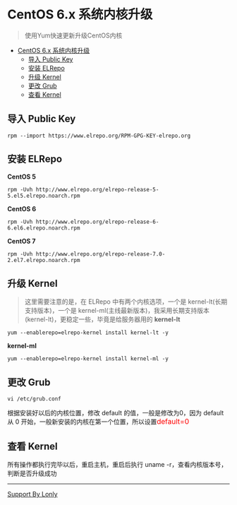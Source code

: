 # CentOS 6.x 系统内核升级

> 使用Yum快速更新升级CentOS内核
> 
<!-- TOC -->

- [CentOS 6.x 系统内核升级](#centos-6x-系统内核升级)
    - [导入 Public Key](#导入-public-key)
    - [安装 ELRepo](#安装-elrepo)
    - [升级 Kernel](#升级-kernel)
    - [更改 Grub](#更改-grub)
    - [查看 Kernel](#查看-kernel)

<!-- /TOC -->

## 导入 Public Key
```
rpm --import https://www.elrepo.org/RPM-GPG-KEY-elrepo.org
```

## 安装 ELRepo
**CentOS 5**
```
rpm -Uvh http://www.elrepo.org/elrepo-release-5-5.el5.elrepo.noarch.rpm
```
**CentOS 6**
```
rpm -Uvh http://www.elrepo.org/elrepo-release-6-6.el6.elrepo.noarch.rpm
```
**CentOS 7**
```
rpm -Uvh http://www.elrepo.org/elrepo-release-7.0-2.el7.elrepo.noarch.rpm
```

## 升级 Kernel
> 这里需要注意的是，在 ELRepo 中有两个内核选项，一个是 kernel-lt(长期支持版本)，一个是 kernel-ml(主线最新版本)，我采用长期支持版本(kernel-lt)，更稳定一些，毕竟是给服务器用的
**kernel-lt**
```
yum --enablerepo=elrepo-kernel install kernel-lt -y
```
**kernel-ml**
```
yum --enablerepo=elrepo-kernel install kernel-ml -y
```

## 更改 Grub
```
vi /etc/grub.conf
```
根据安装好以后的内核位置，修改 default 的值，一般是修改为0，因为 default 从 0 开始，一般新安装的内核在第一个位置，所以设置<font size='3' color='red'>default=0</font>

## 查看 Kernel
所有操作都执行完毕以后，重启主机，重启后执行 uname -r，查看内核版本号，判断是否升级成功

____
[Support By Lonly](mailto:lonly197@gmail.com)